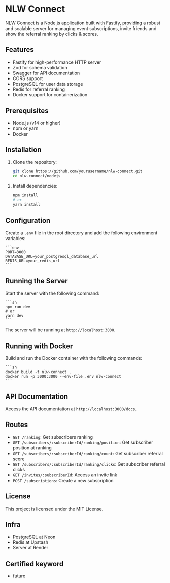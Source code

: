 # NLW Connect

NLW Connect is a Node.js application built with Fastify, providing a robust and
scalable server for managing event subscriptions, invite friends and show the
referral ranking by clicks & scores.

## Features

- Fastify for high-performance HTTP server
- Zod for schema validation
- Swagger for API documentation
- CORS support
- PostgreSQL for user data storage
- Redis for referral ranking
- Docker support for containerization

## Prerequisites

- Node.js (v14 or higher)
- npm or yarn
- Docker

## Installation

1. Clone the repository:

   ```sh
   git clone https://github.com/yourusername/nlw-connect.git
   cd nlw-connect/nodejs
   ```

2. Install dependencies:

   ```sh
   npm install
   # or
   yarn install
   ```

## Configuration

Create a `.env` file in the root directory and add the following environment
variables:

    ```env
    PORT=3000
    DATABASE_URL=your_postgresql_database_url
    REDIS_URL=your_redis_url
    ```

## Running the Server

Start the server with the following command:

    ```sh
    npm run dev
    # or
    yarn dev
    ```

The server will be running at `http://localhost:3000`.

## Running with Docker

Build and run the Docker container with the following commands:

    ```sh
    docker build -t nlw-connect .
    docker run -p 3000:3000 --env-file .env nlw-connect
    ```

## API Documentation

Access the API documentation at `http://localhost:3000/docs`.

## Routes

- `GET /ranking`: Get subscribers ranking
- `GET /subscribers/:subscriberId/ranking/position`: Get subscriber position at
  ranking
- `GET /subscribers/:subscriberId/ranking/count`: Get subscriber referral score
- `GET /subscribers/:subscriberId/ranking/clicks`: Get subscriber referral
  clicks
- `GET /invites/:subscriberId`: Access an invite link
- `POST /subscriptions`: Create a new subscription

## License

This project is licensed under the MIT License.

## Infra

- PostgreSQL at Neon
- Redis at Upstash
- Server at Render

## Certified keyword

- futuro
